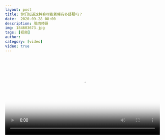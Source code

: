 ```yaml
---
layout: post
title: 你们知道这种身材抱着睡有多舒服吗？
date:  2020-09-28 08:00
description: 肌肉帅哥
img: 184603673.jpg
tags: [视频]
author: 
category: [video]
video: true
---
```

<video controls loop preload="auto" poster="/assets/img/184603673.jpg" width="100%" src="https://img.xnan.top/%E5%B8%85%E5%93%A5%E8%A7%86%E9%A2%91/%E4%BD%A0%E4%BB%AC%E7%9F%A5%E9%81%93%E8%BF%99%E7%A7%8D%E8%BA%AB%E6%9D%90%E6%8A%B1%E7%9D%80%E7%9D%A1%E6%9C%89%E5%A4%9A%E8%88%92%E6%9C%8D%E5%90%97%EF%BC%9F.mp4"></video>
